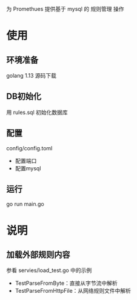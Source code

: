 
为 Promethues 提供基于 mysql 的 规则管理 操作

# 使用
## 环境准备

golang 1.13
源码下载

## DB初始化

用 rules.sql 初始化数据库

## 配置

config/config.toml 
- 配置端口
- 配置mysql

## 运行

go run main.go

# 说明
## 加载外部规则内容
参看 servies/load_test.go 中的示例
- TestParseFromByte：直接从字节流中解析
- TestParseFromHttpFile：从网络规则文件中解析